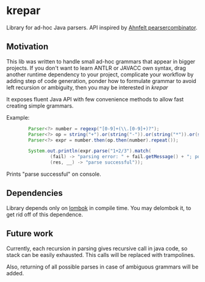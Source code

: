 # krepar
Library for ad-hoc Java parsers. API inspired by [Ahnfelt pearsercombinator](https://github.com/Ahnfelt/parsercombinator).

## Motivation
This lib was written to handle small ad-hoc grammars that appear in bigger projects. If you don't want
to learn ANTLR or JAVACC own syntax, drag another runtime dependency to your project, complicate your 
workflow by adding step of code generation, ponder how to formulate grammar to avoid left recursion or 
ambiguity, then you may be interested in *krepar*

It exposes fluent Java API with few convenience methods to allow fast creating simple grammars.

Example:

```java
        Parser<?> number = regexp("[0-9]+(\\.[0-9]+)?");
        Parser<?> op = string("+").or(string("-")).or(string("*")).or(string("/"));
        Parser<?> expr = number.then(op.then(number).repeat());

        System.out.println(expr.parse("1+2/3").match(
                (fail) -> "parsing error: " + fail.getMessage() + "; position: " + fail.getPosition(),
                (res, __) -> "parse successful"));
```

Prints "parse successful" on console.

## Dependencies
Library depends only on [lombok](projectlombok.org) in compile time. You may delombok it, to get rid off
of this dependence.

## Future work
Currently, each recursion in parsing gives recursive call in java code, so stack can be easily exhausted.
This calls will be replaced with trampolines.

Also, returning of all possible parses in case of ambiguous grammars will be added.

